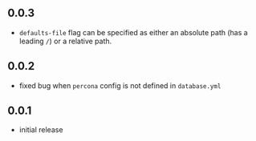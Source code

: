 ## 0.0.3

- `defaults-file` flag can be specified as either an absolute path (has a leading `/`) or a relative path.

## 0.0.2

- fixed bug when `percona` config is not defined in `database.yml`

## 0.0.1

- initial release
